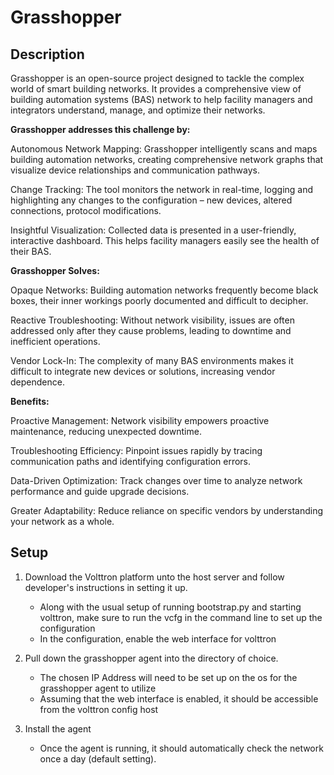 # Grasshopper

## Description

Grasshopper is an open-source project designed to tackle the complex world of smart building networks. It provides a comprehensive view of building automation systems (BAS) network to help facility managers and integrators understand, manage, and optimize their networks.

**Grasshopper addresses this challenge by:**

Autonomous Network Mapping: Grasshopper intelligently scans and maps building automation networks, creating comprehensive network graphs that visualize device relationships and communication pathways.

Change Tracking: The tool monitors the network in real-time, logging and highlighting any changes to the configuration – new devices, altered connections, protocol modifications.

Insightful Visualization: Collected data is presented in a user-friendly, interactive dashboard. This helps facility managers easily see the health of their BAS.

**Grasshopper Solves:**

Opaque Networks: Building automation networks frequently become black boxes, their inner workings poorly documented and difficult to decipher.

Reactive Troubleshooting: Without network visibility, issues are often addressed only after they cause problems, leading to downtime and inefficient operations.

Vendor Lock-In: The complexity of many BAS environments makes it difficult to integrate new devices or solutions, increasing vendor dependence.

**Benefits:**

Proactive Management: Network visibility empowers proactive maintenance, reducing unexpected downtime.

Troubleshooting Efficiency: Pinpoint issues rapidly by tracing communication paths and identifying configuration errors.

Data-Driven Optimization: Track changes over time to analyze network performance and guide upgrade decisions.

Greater Adaptability: Reduce reliance on specific vendors by understanding your network as a whole.

## Setup

1. Download the Volttron platform unto the host server and follow developer's instructions in setting it up.
    - Along with the usual setup of running bootstrap.py and starting volttron, make sure to run the vcfg in the command line to set up the configuration
    - In the configuration, enable the web interface for volttron

2. Pull down the grasshopper agent into the directory of choice.
    - The chosen IP Address will need to be set up on the os for the grasshopper agent to utilize
    - Assuming that the web interface is enabled, it should be accessible from the volttron config host

3. Install the agent
    - Once the agent is running, it should automatically check the network once a day (default setting).